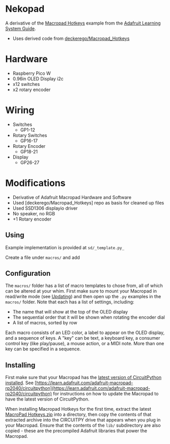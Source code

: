 # Nekopad

A derivative of the
[Macropad Hotkeys](https://github.com/adafruit/Adafruit_Learning_System_Guides/blob/main/LICENSE)
example from the
[Adafruit Learning System Guide](https://learn.adafruit.com/macropad-hotkeys/project-code).

* Uses derived code from [deckerego/Macropad_Hotkeys](https://github.com/deckerego/Macropad_Hotkeys)

# Hardware
* Raspberry Pico W
* 0.96in OLED Display i2c
* x12 switches
* x2 rotary encoder

# Wiring
* Switches
  * GP1-12
* Rotary Switches
  * GP16-17
* Rotary Encoder
  * GP18-21
* Display
  * GP26-27

# Modifications
* Derivative of Adafruit Macropad Hardware and Software
* Used [deckerego/Macropad_Hotkeys] repo as basis for cleaned up files
* Used SSD1306 displayio driver
* No speaker, no RGB
* +1 Rotary encoder

## Using

Example implementation is provided at `sd/_template.py_`

Create a file under `macros/` and add 


## Configuration

The `macros/` folder has a list of macro templates to chose from, all of which
can be altered at your whim. First make sure to mount your Macropad in read/write
mode (see [Updating](#updating)) and then open up the `.py` examples in the
`macros/` folder. Note that each has a list of settings, including:

- The name that will show at the top of the OLED display
- The sequential order that it will be shown when rotating the encoder dial
- A list of macros, sorted by row

Each macro consists of an LED color, a label to appear on the OLED display,
and a sequence of keys. A "key" can be text, a keyboard key, a consumer control
key (like play/pause), a mouse action, or a MIDI note. More than one key can
be specified in a sequence.


## Installing

First make sure that your Macropad has the
[latest version of CircuitPython installed](https://circuitpython.org/board/adafruit_macropad_rp2040/).
See [https://learn.adafruit.com/adafruit-macropad-rp2040/circuitpython](https://learn.adafruit.com/adafruit-macropad-rp2040/circuitpython)
for instructions on how to update the Macropad to have the latest version of
CircuitPython.

When installing Macropad Hotkeys for the first time, extract the latest
[MacroPad Hotkeys.zip](https://github.com/deckerego/Macropad_Hotkeys/releases/latest)
into a directory, then copy the contents of that extracted archive
into the CIRCUITPY drive that appears when you plug in your Macropad.
Ensure that the contents of the `lib/` subdirectory are also copied - these are
the precompiled Adafruit libraries that power the Macropad.

